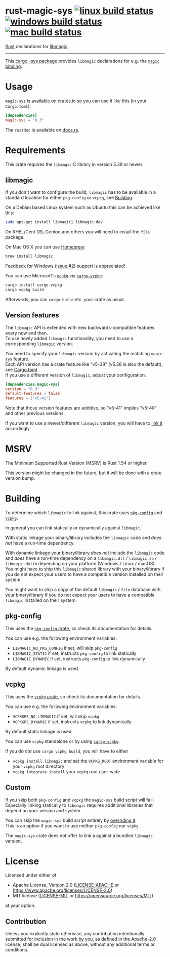 rust-magic-sys [![linux build status](https://github.com/robo9k/rust-magic-sys/actions/workflows/linux.yml/badge.svg)](https://github.com/robo9k/rust-magic-sys/actions/workflows/linux.yml) [![windows build status](https://github.com/robo9k/rust-magic-sys/actions/workflows/windows.yml/badge.svg)](https://github.com/robo9k/rust-magic-sys/actions/workflows/windows.yml) [![mac build status](https://github.com/robo9k/rust-magic-sys/actions/workflows/mac.yml/badge.svg)](https://github.com/robo9k/rust-magic-sys/actions/workflows/mac.yml)
==============

[Rust](https://www.rust-lang.org/f) declarations for [libmagic](https://www.darwinsys.com/file/).

---

This [cargo -sys package](https://doc.rust-lang.org/cargo/reference/build-scripts.html) provides `libmagic` declarations for e.g. the [`magic` binding](https://crates.io/crates/magic).


# Usage

[`magic-sys` is available on crates.io](https://crates.io/crates/magic-sys) so you can use it like this (in your `Cargo.toml`):

```toml
[dependencies]
magic-sys = "0.3"
```

The `rustdoc` is available on [docs.rs](https://docs.rs/magic-sys).

# Requirements

This crate requires the `libmagic` C library in version 5.39 or newer.

## libmagic

If you don't want to configure the build, `libmagic` has to be available in a standard location
for either `pkg-config` or `vcpkg`, see [Building](#Building).

On a Debian based Linux system such as Ubuntu this can be achieved like this:
```sh
sudo apt-get install libmagic1 libmagic-dev
```

On RHEL/Cent OS, Gentoo and others you will need to install the `file` package.

On Mac OS X you can use [Homebrew](https://brew.sh/):
```sh
brew install libmagic
```

Feedback for Windows ([issue #2](https://github.com/robo9k/rust-magic-sys/issues/2)) support is appreciated!

You can use Microsoft's [`vcpkg`](https://vcpkg.io) via [`cargo-vcpkg`](https://crates.io/crates/cargo-vcpkg):
```sh
cargo install cargo-vcpkg
cargo vcpkg build
```
Afterwards, you can `cargo build` etc. your crate as usual.

## Version features

The `libmagic` API is extended with new backwards-compatible features every now and then.\
To use newly added `libmagic` functionality, you need to use a corresponding `libmagic` version.

You need to specify your `libmagic` version by activating the matching `magic-sys` feature.\
Each API version has a crate feature like "v5-38" (v5.38 is also the default), see [Cargo.toml](Cargo.toml)\
If you use a different version of `libmagic`, adjust your configuration:
```toml
[dependencies.magic-sys]
version = "0.3"
default-features = false
features = ["v5-41"]
```
Note that those version features are additive, so "v5-41" implies "v5-40" and other previous versions.

If you want to use a newer/different `libmagic` version, you will have to [link it](#Building) accordingly.

# MSRV

The Minimum Supported Rust Version (MSRV) is Rust 1.54 or higher.

This version might be changed in the future, but it will be done with a crate version bump.

# Building

To determine which `libmagic` to link against, this crate uses
[`pkg-config`](https://www.freedesktop.org/wiki/Software/pkg-config/)
and [`vcpkg`](https://vcpkg.io/).

In general you can link statically or dynamically against `libmagic`.

With static linkage your binary/library includes the `libmagic` code and _does not_ have a run-time dependency.

With dynamic linkage your binary/library _does not_ include the `libmagic` code and _does_ have a run-time dependency on a `libmagic.dll` / `libmagic.so` / `libmagic.dylib` depending on your platform (Windows / Linux / macOS).\
You might have to ship this `libmagic` shared library with your binary/library if you do not expect your users to have a compatible version installed on their system.

You might want to ship a copy of the default `libmagic` / `file` database with your binary/library if you do not expect your users to have a compatible `libmagic` installed on their system.

## pkg-config

This uses the [`pkg-config` crate](https://docs.rs/pkg-config), so check its documentation for details.

You can use e.g. the following environment variables:
- `LIBMAGIC_NO_PKG_CONFIG` if set, will skip `pkg-config`
- `LIBMAGIC_STATIC` if set, instructs `pkg-config` to link statically
- `LIBMAGIC_DYNAMIC` if set, instructs `pkg-config` to link dynamically

By default dynamic linkage is used.

## vcpkg

This uses the [`vcpkg` crate](https://docs.rs/vcpkg), so check its documentation for details.

You can use e.g. the following environment variables:
- `VCPKGRS_NO_LIBMAGIC` if set, will skip `vcpkg`
- `VCPKGRS_DYNAMIC` if set, instructs `vcpkg` to link dynamically

By default static linkage is used.

You can use `vcpkg` standalone or by using [`cargo-vcpkg`](https://crates.io/crates/cargo-vcpkg).

If you do _not_ use `cargo vcpkg build`, you will have to either
- `vcpkg install libmagic` and set the `VCPKG_ROOT` environment variable for your `vcpkg` root directory
- `vcpkg integrate install` your `vcpkg` root user-wide

## Custom

If you skip both `pkg-config` and `vcpkg` the `magic-sys` build script will fail.\
Especially linking statically to `libmagic` requires additional libraries that depend on your version and system.

You can skip the `magic-sys` build script entirely by [overriding it](https://doc.rust-lang.org/cargo/reference/build-scripts.html#overriding-build-scripts).\
This is an option if you want to use neither `pkg-config` nor `vcpkg`.

The `magic-sys` crate does not offer to link a against a bundled `libmagic` version.

# License

Licensed under either of
 * Apache License, Version 2.0 ([LICENSE-APACHE](LICENSE-APACHE) or https://www.apache.org/licenses/LICENSE-2.0)
 * MIT license ([LICENSE-MIT](LICENSE-MIT) or https://opensource.org/licenses/MIT)

at your option.

## Contribution

Unless you explicitly state otherwise, any contribution intentionally submitted
for inclusion in the work by you, as defined in the Apache-2.0 license, shall be dual licensed as above, without any
additional terms or conditions.
